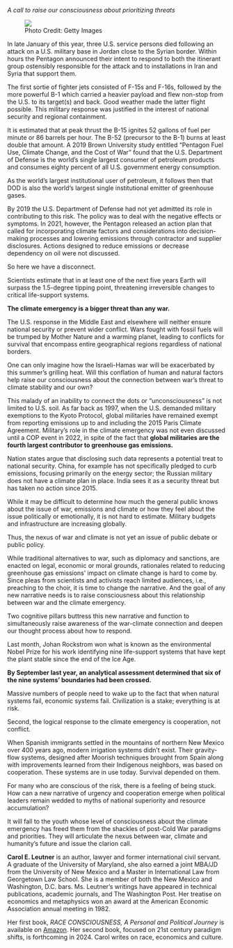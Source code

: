 _A call to raise our consciousness about prioritizing threats_


<div class='flex justify-center q-mb-md'>
  <figure>
    <img src='https://miro.medium.com/v2/resize:fit:640/format:webp/1*-RUMKE0iu1h8gfIxsxDl6g.jpeg' />
    <figcaption class='text-caption'>Photo Credit: Getty Images</figcaption>
  </figure>
</div>

In late January of this year, three U.S. service persons died following an attack on a U.S. military base in Jordan close to the Syrian border. Within hours the Pentagon announced their intent to respond to both the itinerant group ostensibly responsible for the attack and to installations in Iran and Syria that support them.

The first sortie of fighter jets consisted of F-15s and F-16s, followed by the more powerful B-1 which carried a heavier payload and flew non-stop from the U.S. to its target(s) and back. Good weather made the latter flight possible. This military response was justified in the interest of national security and regional containment.

It is estimated that at peak thrust the B-15 ignites 52 gallons of fuel per minute or 86 barrels per hour. The B-52 (precursor to the B-1) burns at least double that amount. A 2019 Brown University study entitled “Pentagon Fuel Use, Climate Change, and the Cost of War” found that the U.S. Department of Defense is the world’s single largest consumer of petroleum products and consumes eighty percent of all U.S. government energy consumption.

As the world’s largest institutional user of petroleum, it follows then that DOD is also the world’s largest single institutional emitter of greenhouse gases.

By 2019 the U.S. Department of Defense had not yet admitted its role in contributing to this risk. The policy was to deal with the negative effects or symptoms. In 2021, however, the Pentagon released an action plan that called for incorporating climate factors and considerations into decision-making processes and lowering emissions through contractor and supplier disclosures. Actions designed to reduce emissions or decrease dependency on oil were not discussed.

So here we have a disconnect.

Scientists estimate that in at least one of the next five years Earth will surpass the 1.5-degree tipping point, threatening irreversible changes to critical life-support systems.

**The climate emergency is a bigger threat than any war.**

The U.S. response in the Middle East and elsewhere will neither ensure national security or prevent wider conflict. Wars fought with fossil fuels will be trumped by Mother Nature and a warming planet, leading to conflicts for survival that encompass entire geographical regions regardless of national borders.

One can only imagine how the Israeli-Hamas war will be exacerbated by this summer’s grilling heat. Will this conflation of human and natural factors help raise our consciousness about the connection between war’s threat to climate stability and our own?

This malady of an inability to connect the dots or “unconsciousness” is not limited to U.S. soil. As far back as 1997, when the U.S. demanded military exemptions to the Kyoto Protocol, global militaries have remained exempt from reporting emissions up to and including the 2015 Paris Climate Agreement. Military’s role in the climate emergency was not even discussed until a COP event in 2022, in spite of the fact that **global militaries are the fourth largest contributor to greenhouse gas emissions.**

Nation states argue that disclosing such data represents a potential treat to national security. China, for example has not specifically pledged to curb emissions, focusing primarily on the energy sector; the Russian military does not have a climate plan in place. India sees it as a security threat but has taken no action since 2015.

While it may be difficult to determine how much the general public knows about the issue of war, emissions and climate or how they feel about the issue politically or emotionally, it is not hard to estimate. Military budgets and infrastructure are increasing globally.

Thus, the nexus of war and climate is not yet an issue of public debate or public policy.

While traditional alternatives to war, such as diplomacy and sanctions, are enacted on legal, economic or moral grounds, rationales related to reducing greenhouse gas emissions’ impact on climate change is hard to come by. Since pleas from scientists and activists reach limited audiences, i.e., preaching to the choir, it is time to change the narrative. And the goal of any new narrative needs is to raise consciousness about this relationship between war and the climate emergency.

Two cognitive pillars buttress this new narrative and function to simultaneously raise awareness of the war-climate connection and deepen our thought process about how to respond.

Last month, Johan Rockstrom won what is known as the environmental Nobel Prize for his work identifying nine life-support systems that have kept the plant stable since the end of the Ice Age.

**By September last year, an analytical assessment determined that six of the nine systems’ boundaries had been crossed.**

Massive numbers of people need to wake up to the fact that when natural systems fail, economic systems fail. Civilization is a stake; everything is at risk.

Second, the logical response to the climate emergency is cooperation, not conflict.

When Spanish immigrants settled in the mountains of northern New Mexico over 400 years ago, modern irrigation systems didn’t exist. Their gravity-flow systems, designed after Moorish techniques brought from Spain along with improvements learned from their Indigenous neighbors, was based on cooperation. These systems are in use today. Survival depended on them.

For many who are conscious of the risk, there is a feeling of being stuck. How can a new narrative of urgency and cooperation emerge when political leaders remain wedded to myths of national superiority and resource accumulation?

It will fall to the youth whose level of consciousness about the climate emergency has freed them from the shackles of post-Cold War paradigms and priorities. They will articulate the nexus between war, climate and humanity’s future and issue the clarion call.

**Carol E. Leutner** is an author, lawyer and former international civil servant. A graduate of the University of Maryland, she also earned a joint MBA/JD from the University of New Mexico and a Master in International Law from Georgetown Law School. She is a member of both the New Mexico and Washington, D.C. bars. Ms. Leutner’s writings have appeared in technical publications, academic journals, and The Washington Post. Her treatise on economics and metaphysics won an award at the American Economic Association annual meeting in 1982.

Her first book, _RACE CONSCIOUSNESS, A Personal and Political Journey_ is available on <a href="https://www.amazon.com/Race-Consciousness-Personal-Political-Journey/dp/B0CFZJ59XD/ref=tmm_pap_swatch_0?_encoding=UTF8&dib_tag=se&dib=eyJ2IjoiMSJ9.8T9kiJ_SC2ON5Ezh_orjLA.3YxMQ0IlNbrYQSJ_2kieJbx62hM51uwYhizM78e-7oc&qid=1710248872&sr=8-1" target="_blank">Amazon</a>. Her second book, focused on 21st century paradigm shifts, is forthcoming in 2024. Carol writes on race, economics and culture.
